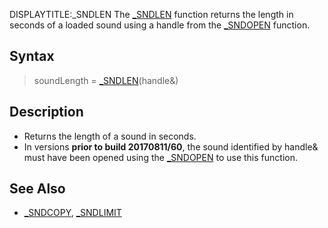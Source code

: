 DISPLAYTITLE:_SNDLEN
The [_SNDLEN](_SNDLEN) function returns the length in seconds of a loaded sound using a handle from the [_SNDOPEN](_SNDOPEN) function.


## Syntax

>  soundLength = [_SNDLEN](_SNDLEN)(handle&)


## Description

* Returns the length of a sound in seconds.
* In versions **prior to build 20170811/60**, the sound identified by handle& must have been opened using the [_SNDOPEN](_SNDOPEN) to use this function.


## See Also

* [_SNDCOPY](_SNDCOPY), [_SNDLIMIT](_SNDLIMIT)




